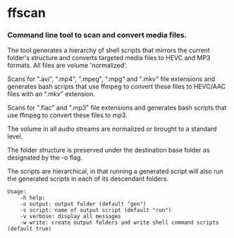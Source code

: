 # ffscan
### Command line tool to scan and convert media files.

The tool generates a hierarchy of shell scripts that mirrors the current folder's structure and converts targeted media files to HEVC and MP3 formats.  All files are volume 'normalized'.

Scans for ".avi", ".mp4", ".mpeg", ".mpg" and ".mkv" file extensions and generates
bash scripts that use ffmpeg to convert these files to HEVC/AAC files with an ".mkv"
extension.

Scans for ".flac" and ".mp3" file extensions and generates bash scripts that use ffmpeg
to convert these files to mp3.

The volume in all audio streams are normalized or brought to a standard level.

The folder structure is preserved under the destination base folder as designated by the -o flag.

The scripts are hierarchical, in that running a generated script will also run the generated scripts
in each of its descendant folders.

```
Usage:
	-h help:
	-o output: output folder (default "gen")
	-s script: name of output script (default "run")
	-v verbose: display all messages
	-w write: create output folders and write shell command scripts (default true)
```
